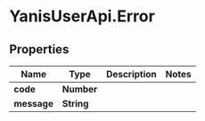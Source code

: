 # YanisUserApi.Error

## Properties
Name | Type | Description | Notes
------------ | ------------- | ------------- | -------------
**code** | **Number** |  | 
**message** | **String** |  | 
